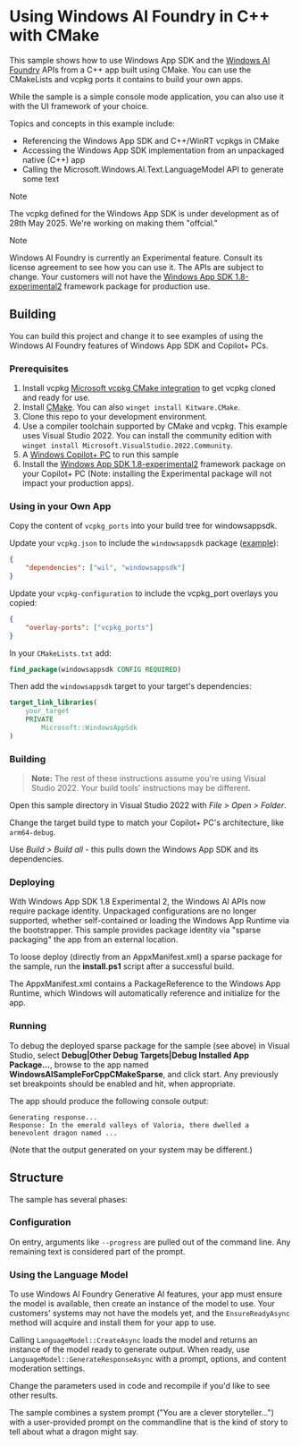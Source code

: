 # Using Windows AI Foundry in C++ with CMake

This sample shows how to use Windows App SDK and the [Windows AI Foundry](https://developer.microsoft.com/windows/ai/) 
APIs from a C++ app built using CMake. You can use the CMakeLists and vcpkg ports
it contains to build your own apps.

While the sample is a simple console mode application, you can also use it with the UI framework of
your choice.

Topics and concepts in this example include:

-   Referencing the Windows App SDK and C++/WinRT vcpkgs in CMake
-   Accessing the Windows App SDK implementation from an unpackaged native (C++) app
-   Calling the Microsoft.Windows.AI.Text.LanguageModel API to generate some text

> [!NOTE]
> The vcpkg defined for the Windows App SDK is under development as of 28th
> May 2025. We're working on making them "offcial."

> [!NOTE]
> Windows AI Foundry is currently an Experimental feature. Consult its license agreement to
> see how you can use it. The APIs are subject to change. Your customers will not have the
> [Windows App SDK 1.8-experimental2](https://learn.microsoft.com/windows/apps/windows-app-sdk/experimental-channel#version-18-experimental-180-experimental2)
> framework package for production use.

## Building

You can build this project and change it to see examples of using the Windows AI Foundry
features of Windows App SDK and Copilot+ PCs.

### Prerequisites

1. Install vcpkg
   [Microsoft vcpkg CMake integration](https://learn.microsoft.com/vcpkg/get_started/get-started) to
   get vcpkg cloned and ready for use.
2. Install [CMake](https://cmake.org/download/). You can also `winget install Kitware.CMake`.
3. Clone this repo to your development environment.
4. Use a compiler toolchain supported by CMake and vcpkg. This example uses Visual Studio 2022.
   You can install the community edition with
   `winget install Microsoft.VisualStudio.2022.Community`.
5. A [Windows Copilot+ PC](https://learn.microsoft.com/windows/ai/npu-devices/) to run this sample
6. Install the
   [Windows App SDK 1.8-experimental2](https://learn.microsoft.com/windows/apps/windows-app-sdk/experimental-channel#version-18-experimental-180-experimental2)
   framework package on your Copilot+ PC (Note: installing the Experimental package will not impact
   your production apps).

### Using in your Own App

Copy the content of `vcpkg_ports` into your build tree for windowsappsdk.

Update your `vcpkg.json` to include the `windowsappsdk` package ([example](./vcpkg.json)):

```json
{
    "dependencies": ["wil", "windowsappsdk"]
}
```

Update your `vcpkg-configuration` to include the vcpkg_port overlays you copied:

```json
{
    "overlay-ports": ["vcpkg_ports"]
}
```

In your `CMakeLists.txt` add:

```cmake
find_package(windowsappsdk CONFIG REQUIRED)
```

Then add the `windowsappsdk` target to your target's dependencies:

```cmake
target_link_libraries(
    your_target
    PRIVATE
        Microsoft::WindowsAppSdk
)
```

### Building

> **Note:** The rest of these instructions assume you're using Visual Studio 2022. Your build tools'
> instructions may be different.

Open this sample directory in Visual Studio 2022 with _File > Open > Folder_.

Change the target build type to match your Copilot+ PC's architecture, like `arm64-debug`.

Use _Build > Build all_ - this pulls down the Windows App SDK and its dependencies.

### Deploying

With Windows App SDK 1.8 Experimental 2, the Windows AI APIs now require package identity.
Unpackaged configurations are no longer supported, whether self-contained or loading the
Windows App Runtime via the bootstrapper.  This sample provides package identity via 
"sparse packaging" the app from an external location.

To loose deploy (directly from an AppxManifest.xml) a sparse package for the sample,
run the **install.ps1** script after a successful build.

The AppxManifest.xml contains a PackageReference to the Windows App Runtime, 
which Windows will automatically reference and initialize for the app.

### Running

To debug the deployed sparse package for the sample (see above) in Visual Studio,
select **Debug|Other Debug Targets|Debug Installed App Package...**, browse to the
app named **WindowsAISampleForCppCMakeSparse**, and click start.  Any previously set
breakpoints should be enabled and hit, when appropriate.

The app should produce the following console output:
```
Generating response...
Response: In the emerald valleys of Valoria, there dwelled a benevolent dragon named ...
```

(Note that the output generated on your system may be different.)

## Structure

The sample has several phases:

### Configuration

On entry, arguments like `--progress` are pulled out of the command line.
Any remaining text is considered part of the prompt.

### Using the Language Model

To use Windows AI Foundry Generative AI features, your app must ensure the model is available,
then create an instance of the model to use. Your customers' systems may not have the models yet,
and the `EnsureReadyAsync` method will acquire and install them for your app to use.

Calling `LanguageModel::CreateAsync` loads the model and returns an instance of the model ready to
generate output. When ready, use `LanguageModel::GenerateResponseAsync` with a prompt, options, and
content moderation settings.

Change the parameters used in code and recompile if you'd like to see other results.

The sample combines a system prompt ("You are a clever storyteller...") with a user-provided prompt
on the commandline that is the kind of story to tell about what a dragon might say.
